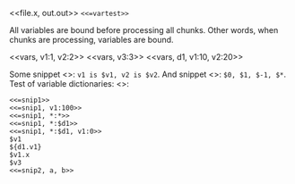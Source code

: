 <<file.x, out.out>> `<<=vartest>>`

All variables are bound before processing all chunks.
Other words, when chunks are processing, variables
are bound.

<<vars, v1:1, v2:2>>
<<vars, v3:3>>
<<vars, d1, v1:10, v2:20>>

Some snippet <<snip1>>: `v1 is $v1, v2 is $v2`.
And snippet <<snip2>>: `$0, $1, $-1, $*`.
Test of variable dictionaries: <<vartest>>:

    <<=snip1>>
    <<=snip1, v1:100>>
    <<=snip1, *:*>>
    <<=snip1, *:$d1>>
    <<=snip1, *:$d1, v1:0>>
    $v1
    ${d1.v1}
    $v1.x
    $v3
    <<=snip2, a, b>>
